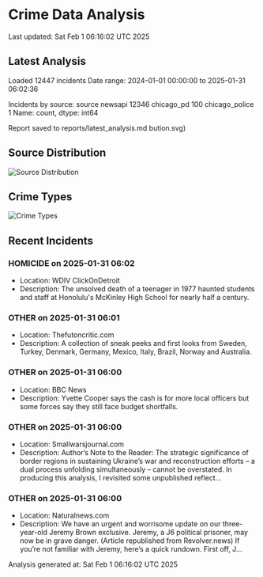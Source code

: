 # Crime Data Analysis
Last updated: Sat Feb  1 06:16:02 UTC 2025

## Latest Analysis

Loaded 12447 incidents
Date range: 2024-01-01 00:00:00 to 2025-01-31 06:02:36

Incidents by source:
source
newsapi           12346
chicago_pd          100
chicago_police        1
Name: count, dtype: int64

Report saved to reports/latest_analysis.md
bution.svg)

## Source Distribution
![Source Distribution](images/source_distribution.svg)

## Crime Types
![Crime Types](images/crime_types.svg)

## Recent Incidents

### HOMICIDE on 2025-01-31 06:02
- Location: WDIV ClickOnDetroit
- Description: The unsolved death of a teenager in 1977 haunted students and staff at Honolulu's McKinley High School for nearly half a century.


### OTHER on 2025-01-31 06:01
- Location: Thefutoncritic.com
- Description: A collection of sneak peeks and first looks from Sweden, Turkey, Denmark, Germany, Mexico, Italy, Brazil, Norway and Australia.


### OTHER on 2025-01-31 06:00
- Location: BBC News
- Description: Yvette Cooper says the cash is for more local officers but some forces say they still face budget shortfalls.


### OTHER on 2025-01-31 06:00
- Location: Smallwarsjournal.com
- Description: Author’s Note to the Reader: The strategic significance of border regions in sustaining Ukraine’s war and reconstruction efforts – a dual process unfolding simultaneously – cannot be overstated. In producing this analysis, I revisited some unpublished reflect…


### OTHER on 2025-01-31 06:00
- Location: Naturalnews.com
- Description: We have an urgent and worrisome update on our three-year-old Jeremy Brown exclusive. Jeremy, a J6 political prisoner, may now be in grave danger. (Article republished from Revolver.news) If you’re not familiar with Jeremy, here’s a quick rundown. First off, J…

Analysis generated at: Sat Feb  1 06:16:02 UTC 2025
